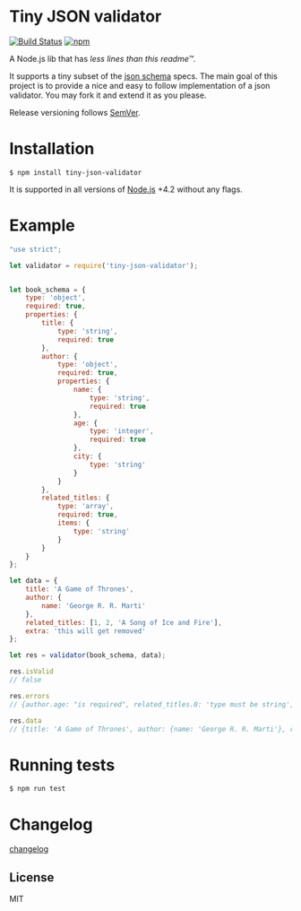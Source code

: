 # Tiny JSON validator

[![Build Status](https://img.shields.io/travis/nitely/tiny-json-validator/master.svg?style=flat-square)](https://travis-ci.org/nitely/tiny-json-validator)
[![npm](https://img.shields.io/npm/v/tiny-json-validator.svg?style=flat-square)](https://www.npmjs.com/package/tiny-json-validator)

A Node.js lib that has *less lines than this readme™*.

It supports a tiny subset of the [json schema](http://json-schema.org/) specs. The main goal of this project is
to provide a nice and easy to follow implementation of a json validator. You may fork it and extend it as you please.

Release versioning follows [SemVer](http://semver.org/).

# Installation

```
$ npm install tiny-json-validator
```

It is supported in all versions of [Node.js](https://nodejs.org) +4.2 without any flags.

# Example

```javascript
"use strict";

let validator = require('tiny-json-validator');


let book_schema = {
    type: 'object',
    required: true,
    properties: {
        title: {
            type: 'string',
            required: true
        },
        author: {
            type: 'object',
            required: true,
            properties: {
                name: {
                    type: 'string',
                    required: true
                },
                age: {
                    type: 'integer',
                    required: true
                },
                city: {
                    type: 'string'
                }
            }
        },
        related_titles: {
            type: 'array',
            required: true,
            items: {
                type: 'string'
            }
        }
    }
};

let data = {
    title: 'A Game of Thrones',
    author: {
        name: 'George R. R. Marti'
    },
    related_titles: [1, 2, 'A Song of Ice and Fire'],
    extra: 'this will get removed'
};

let res = validator(book_schema, data);

res.isValid
// false

res.errors
// {author.age: "is required", related_titles.0: 'type must be string', related_titles.1: 'type must be string'}

res.data
// {title: 'A Game of Thrones', author: {name: 'George R. R. Marti'}, related_titles: ['A Song of Ice and Fire']}
```

# Running tests

```
$ npm run test
```

# Changelog

[changelog](https://github.com/nitely/tiny-json-validator/blob/master/CHANGES.md)

## License

MIT